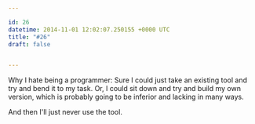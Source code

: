 ```yaml
---

id: 26
datetime: 2014-11-01 12:02:07.250155 +0000 UTC
title: "#26"
draft: false


---
```


Why I hate being a programmer: Sure I could just take an existing tool and try and bend it to my task. Or, I could sit down and try and build my own version, which is probably going to be inferior and lacking in many ways.

And then I'll just never use the tool.
